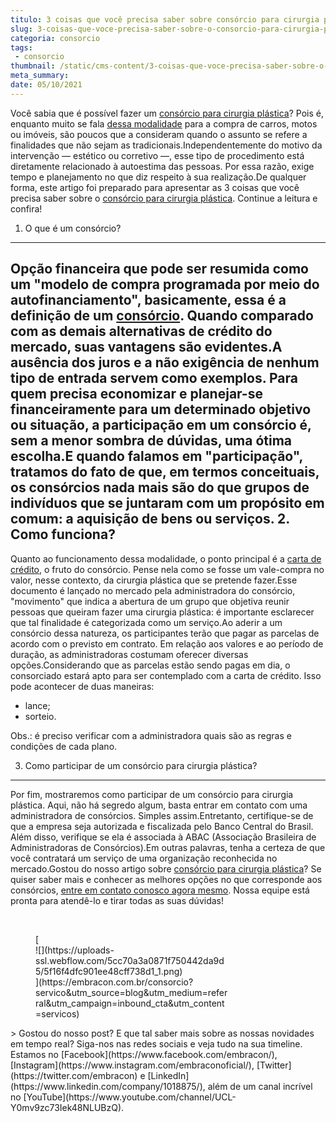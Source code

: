 ```yaml
---
titulo: 3 coisas que você precisa saber sobre consórcio para cirurgia plástica
slug: 3-coisas-que-voce-precisa-saber-sobre-o-consorcio-para-cirurgia-plastica
categoria: consorcio
tags:
 - consorcio
thumbnail: /static/cms-content/3-coisas-que-voce-precisa-saber-sobre-o-consorcio-para-cirurgia-plastica.jpg
meta_summary: 
date: 05/10/2021
---
```

Você sabia que é possível fazer um [consórcio para cirurgia plástica](https://www.embracon.com.br/consorcio-servicos)? Pois é, enquanto muito se fala [dessa modalidade](https://www.embracon.com.br/conhecaoconsorcio/o-que-e-consorcio) para a compra de carros, motos ou imóveis, são poucos que a consideram quando o assunto se refere a finalidades que não sejam as tradicionais.Independentemente do motivo da intervenção — estético ou corretivo —, esse tipo de procedimento está diretamente relacionado à autoestima das pessoas. Por essa razão, exige tempo e planejamento no que diz respeito à sua realização.De qualquer forma, este artigo foi preparado para apresentar as 3 coisas que você precisa saber sobre o [consórcio para cirurgia plástica](https://www.embracon.com.br/blog/por-que-fazer-um-consorcio-de-cirurgia-plastica). Continue a leitura e confira!
1. O que é um consórcio?
------------------------
Opção financeira que pode ser resumida como um "modelo de compra programada por meio do autofinanciamento", basicamente, essa é a definição de um [consórcio](https://www.embracon.com.br/consorcio-servicos). Quando comparado com as demais alternativas de crédito do mercado, suas vantagens são evidentes.A ausência dos juros e a não exigência de nenhum tipo de entrada servem como exemplos. Para quem precisa economizar e planejar-se financeiramente para um determinado objetivo ou situação, a participação em um consórcio é, sem a menor sombra de dúvidas, uma ótima escolha.E quando falamos em "participação", tratamos do fato de que, em termos conceituais, os consórcios nada mais são do que grupos de indivíduos que se juntaram com um propósito em comum: a aquisição de bens ou serviços.
2. Como funciona?
-----------------
Quanto ao funcionamento dessa modalidade, o ponto principal é a [carta de crédito](https://www.embracon.com.br/conhecaoconsorcio/o-que-e-carta-de-credito), o fruto do consórcio. Pense nela como se fosse um vale-compra no valor, nesse contexto, da cirurgia plástica que se pretende fazer.Esse documento é lançado no mercado pela administradora do consórcio, "movimento" que indica a abertura de um grupo que objetiva reunir pessoas que queiram fazer uma cirurgia plástica: é importante esclarecer que tal finalidade é categorizada como um serviço.Ao aderir a um consórcio dessa natureza, os participantes terão que pagar as parcelas de acordo com o previsto em contrato. Em relação aos valores e ao período de duração, as administradoras costumam oferecer diversas opções.Considerando que as parcelas estão sendo pagas em dia, o consorciado estará apto para ser contemplado com a carta de crédito. Isso pode acontecer de duas maneiras:

- lance;
- sorteio.

Obs.: é preciso verificar com a administradora quais são as regras e condições de cada plano.

3. Como participar de um consórcio para cirurgia plástica?
----------------------------------------------------------

Por fim, mostraremos como participar de um consórcio para cirurgia plástica. Aqui, não há segredo algum, basta entrar em contato com uma administradora de consórcios. Simples assim.Entretanto, certifique-se de que a empresa seja autorizada e fiscalizada pelo Banco Central do Brasil. Além disso, verifique se ela é associada à ABAC (Associação Brasileira de Administradoras de Consórcios).Em outras palavras, tenha a certeza de que você contratará um serviço de uma organização reconhecida no mercado.Gostou do nosso artigo sobre [consórcio para cirurgia plástica](https://www.embracon.com.br/blog/por-que-fazer-um-consorcio-de-cirurgia-plastica)? Se quiser saber mais e conhecer as melhores opções no que corresponde aos consórcios, [entre em contato conosco agora mesmo](https://www.embracon.com.br/). Nossa equipe está pronta para atendê-lo e tirar todas as suas dúvidas!

‍

<figure class="w-richtext-figure-type-image w-richtext-align-center" style="max-width:310px">[<div>![](https://uploads-ssl.webflow.com/5cc70a3a0871f750442da9d5/5f16f4dfc901ee48cff738d1_1.png)</div>](https://embracon.com.br/consorcio?servico&utm_source=blog&utm_medium=referral&utm_campaign=inbound_cta&utm_content=servicos)</figure>> Gostou do nosso post? E que tal saber mais sobre as nossas novidades em tempo real? Siga-nos nas redes sociais e veja tudo na sua timeline. Estamos no [Facebook](https://www.facebook.com/embracon/), [Instagram](https://www.instagram.com/embraconoficial/), [Twitter](https://twitter.com/embracon) e [LinkedIn](https://www.linkedin.com/company/1018875/), além de um canal incrível no [YouTube](https://www.youtube.com/channel/UCL-Y0mv9zc73Iek48NLUBzQ).
